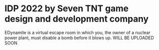 # IDP 2022 by Seven TNT game design and development company
EDynamite is a virtual escape room in which you, the owner of a nuclear power plant, must disable a bomb before it blows up.
WILL BE UPLOADED SOON
